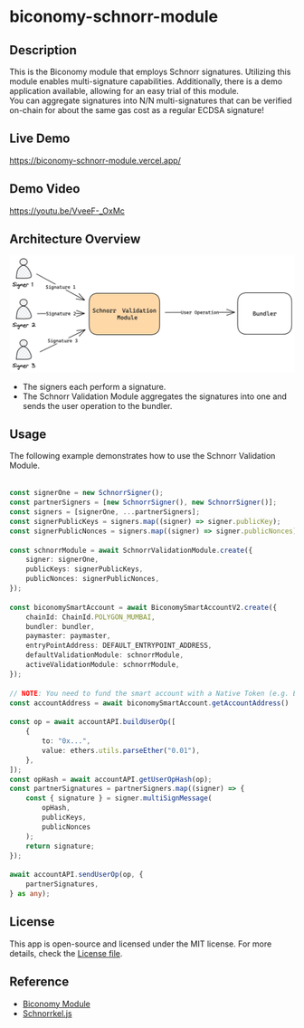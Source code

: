 # biconomy-schnorr-module

## Description

This is the Biconomy module that employs Schnorr signatures. Utilizing this module enables multi-signature capabilities. Additionally, there is a demo application available, allowing for an easy trial of this module.<br>
You can aggregate signatures into N/N multi-signatures that can be verified on-chain for about the same gas cost as a regular ECDSA signature!


## Live Demo

https://biconomy-schnorr-module.vercel.app/

## Demo Video

https://youtu.be/VveeF-_OxMc

## Architecture Overview

<img src="docs/assets/overview.png"  />

* The signers each perform a signature.
* The Schnorr Validation Module aggregates the signatures into one and sends the user operation to the bundler.

## Usage

The following example demonstrates how to use the Schnorr Validation Module.

```typescript

const signerOne = new SchnorrSigner();
const partnerSigners = [new SchnorrSigner(), new SchnorrSigner()];
const signers = [signerOne, ...partnerSigners];
const signerPublicKeys = signers.map((signer) => signer.publicKey);
const signerPublicNonces = signers.map((signer) => signer.publicNonces);

const schnorrModule = await SchnorrValidationModule.create({
    signer: signerOne,
    publicKeys: signerPublicKeys,
    publicNonces: signerPublicNonces,
});

const biconomySmartAccount = await BiconomySmartAccountV2.create({
    chainId: ChainId.POLYGON_MUMBAI,
    bundler: bundler,
    paymaster: paymaster,
    entryPointAddress: DEFAULT_ENTRYPOINT_ADDRESS,
    defaultValidationModule: schnorrModule,
    activeValidationModule: schnorrModule,
});

// NOTE: You need to fund the smart account with a Native Token (e.g. ETH, MATIC, etc.) before you can use it.
const accountAddress = await biconomySmartAccount.getAccountAddress()

const op = await accountAPI.buildUserOp([
    {
        to: "0x...",
        value: ethers.utils.parseEther("0.01"),
    },
]);
const opHash = await accountAPI.getUserOpHash(op);
const partnerSignatures = partnerSigners.map((signer) => {
    const { signature } = signer.multiSignMessage(
        opHash,
        publicKeys,
        publicNonces
    );
    return signature;
});

await accountAPI.sendUserOp(op, {
    partnerSignatures,
} as any);
```

## License

This app is open-source and licensed under the MIT license. For more details, check the [License file](LICENSE).


## Reference

* [Biconomy Module](https://docs.biconomy.io/category/modules)
* [Schnorrkel.js](https://hackmd.io/@0xbobby/rkIGEBVb2)

